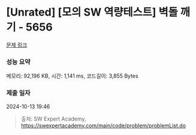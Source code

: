 # [Unrated] [모의 SW 역량테스트] 벽돌 깨기 - 5656 

[문제 링크](https://swexpertacademy.com/main/code/problem/problemDetail.do?contestProbId=AWXRQm6qfL0DFAUo) 

### 성능 요약

메모리: 92,196 KB, 시간: 1,141 ms, 코드길이: 3,855 Bytes

### 제출 일자

2024-10-13 19:46



> 출처: SW Expert Academy, https://swexpertacademy.com/main/code/problem/problemList.do